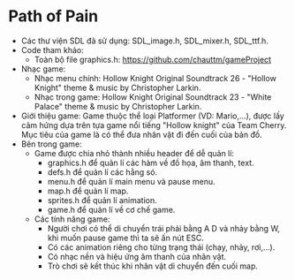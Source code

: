# Path of Pain
- Các thư viện SDL đã sử dụng: SDL_image.h, SDL_mixer.h, SDL_ttf.h.
- Code tham khảo:
    + Toàn bộ file graphics.h: https://github.com/chauttm/gameProject
- Nhạc game:
    + Nhạc menu chính: Hollow Knight Original Soundtrack 26 - "Hollow Knight" theme & music by Christopher Larkin.
    + Nhạc trong game: Hollow Knight Original Soundtrack 23 - "White Palace" theme & music by Christopher Larkin.
- Giới thiệu game:
    Game thuộc thể loại Platformer (VD: Mario,...), được lấy cảm hứng dựa trên tựa game nổi tiếng "Hollow knight" của Team Cherry.
    Mục tiêu của game là có thể đưa nhân vật đi đến cuối của bản đồ.
- Bên trong game:
    + Game được chia nhỏ thành nhiều header để dễ quản lí:
        + graphics.h để quản lí các hàm về đồ họa, âm thanh, text.
        + defs.h để quản lí các hằng só.
        + menu.h để quản lí main menu và pause menu.
        + map.h để quản lí map.
        + sprites.h để quản lí animation.
        + game.h để quản lí về cơ chế game.
    + Các tính năng game:
        + Người chơi có thể di chuyển trái phải bằng A D và nhảy bằng W, khi muốn pause game thì ta sẽ ấn nút ESC.
        + Có các animation riêng cho từng trạng thái (chạy, nhảy, rơi,...).
        + Có nhạc nền và hiệu ứng âm thanh của nhân vật.
        + Trò chơi sẽ kết thúc khi nhân vật di chuyển đến cuối map.
